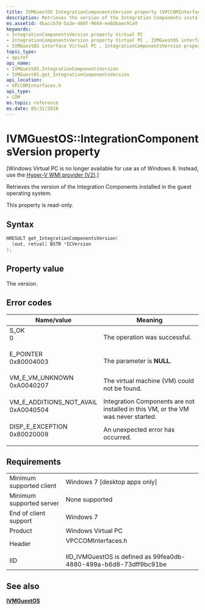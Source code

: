 ```yaml
---
title: IVMGuestOS IntegrationComponentsVersion property (VPCCOMInterfaces.h)
description: Retrieves the version of the Integration Components installed in the guest operating system.
ms.assetid: 4baccb7d-5a3e-460f-9669-ee8dbaec91a9
keywords:
- IntegrationComponentsVersion property Virtual PC
- IntegrationComponentsVersion property Virtual PC , IVMGuestOS interface
- IVMGuestOS interface Virtual PC , IntegrationComponentsVersion property
topic_type:
- apiref
api_name:
- IVMGuestOS.IntegrationComponentsVersion
- IVMGuestOS.get_IntegrationComponentsVersion
api_location:
- VPCCOMInterfaces.h
api_type:
- COM
ms.topic: reference
ms.date: 05/31/2018
---
```


# IVMGuestOS::IntegrationComponentsVersion property

\[Windows Virtual PC is no longer available for use as of Windows 8. Instead, use the [Hyper-V WMI provider (V2)](/windows/desktop/HyperV_v2/windows-virtualization-portal).\]

Retrieves the version of the Integration Components installed in the guest operating system.

This property is read-only.

## Syntax


```C++
HRESULT get_IntegrationComponentsVersion(
  [out, retval] BSTR *ICVersion
);
```



## Property value

The version.

## Error codes



| Name/value                                                                                                                                                              | Meaning                                                                                      |
|-------------------------------------------------------------------------------------------------------------------------------------------------------------------------|----------------------------------------------------------------------------------------------|
| <dl> <dt>S\_OK</dt> <dt>0</dt> </dl>                                 | The operation was successful.<br/>                                                     |
| <dl> <dt>E\_POINTER</dt> <dt>0x80004003</dt> </dl>                   | The parameter is **NULL**.<br/>                                                        |
| <dl> <dt>VM\_E\_VM\_UNKNOWN</dt> <dt>0xA0040207</dt> </dl>           | The virtual machine (VM) could not be found.<br/>                                      |
| <dl> <dt>VM\_E\_ADDITIONS\_NOT\_AVAIL</dt> <dt>0xA0040504</dt> </dl> | Integration Components are not installed in this VM, or the VM was never started.<br/> |
| <dl> <dt>DISP\_E\_EXCEPTION</dt> <dt>0x80020009</dt> </dl>           | An unexpected error has occurred.<br/>                                                 |



## Requirements



|                                     |                                                                                               |
|-------------------------------------|-----------------------------------------------------------------------------------------------|
| Minimum supported client<br/> | Windows 7 \[desktop apps only\]<br/>                                                    |
| Minimum supported server<br/> | None supported<br/>                                                                     |
| End of client support<br/>    | Windows 7<br/>                                                                          |
| Product<br/>                  | Windows Virtual PC<br/>                                                                 |
| Header<br/>                   | <dl> <dt>VPCCOMInterfaces.h</dt> </dl> |
| IID<br/>                      | IID\_IVMGuestOS is defined as 99fea0db-4880-499a-b6d8-73dff9bc91be<br/>                 |



## See also

<dl> <dt>

[**IVMGuestOS**](ivmguestos.md)
</dt> </dl>

 

